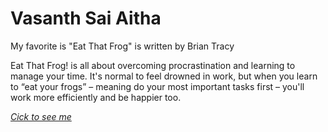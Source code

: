 # Vasanth Sai Aitha

My favorite is "Eat That Frog" is written by Brian Tracy

Eat That Frog! is all about overcoming procrastination and learning to manage your time. It's normal to feel drowned in work, but when you learn to “eat your frogs” – meaning do your most important tasks first – you'll work more efficiently and be happier too.


[*Cick to see  me*](/mypic.jpeg)
